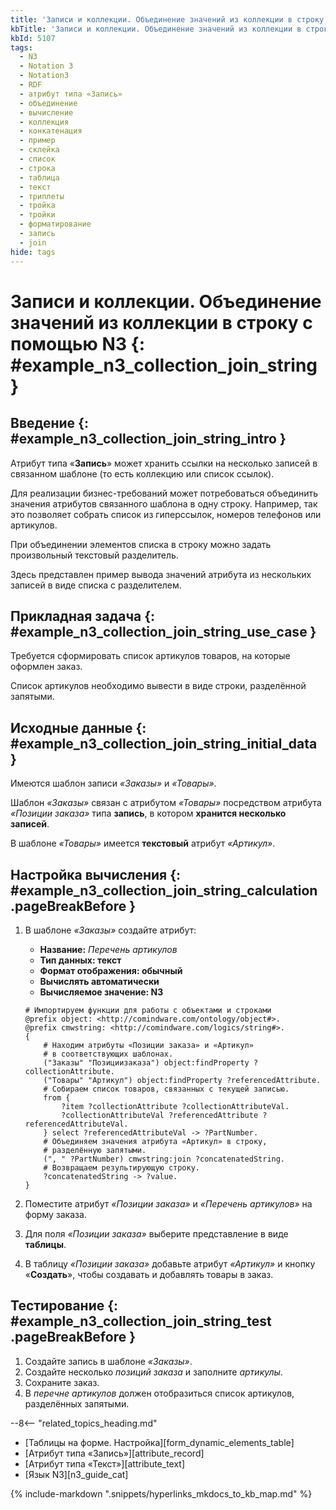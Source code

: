 ```yaml
---
title: 'Записи и коллекции. Объединение значений из коллекции в строку'
kbTitle: 'Записи и коллекции. Объединение значений из коллекции в строку'
kbId: 5107
tags:
  - N3
  - Notation 3
  - Notation3
  - RDF
  - атрибут типа «Запись»
  - объединение
  - вычисление
  - коллекция
  - конкатенация
  - пример
  - склейка
  - список
  - строка
  - таблица
  - текст
  - триплеты
  - тройка
  - тройки
  - форматирование
  - запись
  - join
hide: tags
---
```


# Записи и коллекции. Объединение значений из коллекции в строку с помощью N3 {: #example_n3_collection_join_string }

## Введение {: #example_n3_collection_join_string_intro }

Атрибут типа «**Запись**» может хранить ссылки на несколько записей в связанном шаблоне (то есть коллекцию или список ссылок).

Для реализации бизнес-требований может потребоваться объединить значения атрибутов связанного шаблона в одну строку. Например, так это позволяет собрать список из гиперссылок, номеров телефонов или артикулов.

При объединении элементов списка в строку можно задать произвольный текстовый разделитель.

Здесь представлен пример вывода значений атрибута из нескольких записей в виде списка с разделителем.

## Прикладная задача {: #example_n3_collection_join_string_use_case }

Требуется сформировать список артикулов товаров, на которые оформлен заказ.

Список артикулов необходимо вывести в виде строки, разделённой запятыми.

## Исходные данные {: #example_n3_collection_join_string_initial_data }

Имеются шаблон записи _«Заказы»_ и _«Товары»_.

Шаблон _«Заказы»_ связан с атрибутом _«Товары»_ посредством атрибута _«Позиции заказа»_ типа **запись**, в котором **хранится несколько записей**.

В шаблоне _«Товары»_ имеется **текстовый** атрибут _«Артикул»_.

## Настройка вычисления {: #example_n3_collection_join_string_calculation .pageBreakBefore }

1. В шаблоне _«Заказы»_ создайте атрибут:

    - **Название:** _Перечень артикулов_
    - **Тип данных: текст**
    - **Формат отображения: обычный**
    - **Вычислять автоматически**
    - **Вычисляемое значение: N3**

    ``` turtle
    # Импортируем функции для работы с объектами и строками
    @prefix object: <http://comindware.com/ontology/object#>.
    @prefix cmwstring: <http://comindware.com/logics/string#>.
    {
        # Находим атрибуты «Позиции заказа» и «Артикул» 
        # в соответствующих шаблонах.
        ("Заказы" "Позициизаказа") object:findProperty ?collectionAttribute.
        ("Товары" "Артикул") object:findProperty ?referencedAttribute.
        # Собираем список товаров, связанных с текущей записью.
        from {
            ?item ?collectionAttribute ?collectionAttributeVal.
            ?collectionAttributeVal ?referencedAttribute ?referencedAttributeVal.
        } select ?referencedAttributeVal -> ?PartNumber.
        # Объединяем значения атрибута «Артикул» в строку,
        # разделённую запятыми.
        (", " ?PartNumber) cmwstring:join ?concatenatedString.
        # Возвращаем результирующую строку.
        ?concatenatedString -> ?value.
    }
    ```

2. Поместите атрибут _«Позиции заказа»_ и _«Перечень артикулов»_ на форму заказа.
3. Для поля _«Позиции заказа»_ выберите представление в виде **таблицы**.
4. В таблицу _«Позиции заказа»_ добавьте атрибут _«Артикул»_ и кнопку «**Создать**», чтобы создавать и добавлять товары в заказ.

## Тестирование {: #example_n3_collection_join_string_test .pageBreakBefore }

1. Создайте запись в шаблоне _«Заказы»_.
2. Создайте несколько _позиций заказа_ и заполните _артикулы_.
3. Сохраните заказ.
4. В _перечне артикулов_ должен отобразиться список артикулов, разделённых запятыми.

<div class="relatedTopics" markdown="block">

--8<-- "related_topics_heading.md"

- [Таблицы на форме. Настройка][form_dynamic_elements_table]
- [Атрибут типа «Запись»][attribute_record]
- [Атрибут типа «Текст»][attribute_text]
- [Язык N3][n3_guide_cat]

</div>

{% include-markdown ".snippets/hyperlinks_mkdocs_to_kb_map.md" %}
